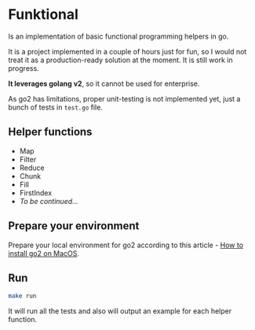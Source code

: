# Funktional

Is an implementation of basic functional programming helpers in go.

It is a project implemented in a couple of hours just for fun, so I would not treat it as a production-ready solution at the moment.
It is still work in progress.

**It leverages golang v2**, so it cannot be used for enterprise.

As go2 has limitations, proper unit-testing is not implemented yet, just a bunch of tests in `test.go` file.

## Helper functions

* Map
* Filter
* Reduce
* Chunk
* Fill
* FirstIndex
* _To be continued..._

## Prepare your environment

Prepare your local environment for go2 according to this article - 
[How to install go2 on MacOS](https://blog.bullgare.com/2021/01/install-go2-beta-on-macos/).

## Run

```sh
make run
```

It will run all the tests and also will output an example for each helper function.